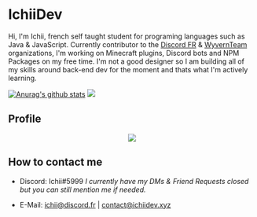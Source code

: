 # IchiiDev
Hi, I'm Ichii, french self taught student for programing languages such as Java & JavaScript. Currently contributor to the [Discord FR](https://github.com/discordfr) & [WyvernTeam](https://github.com/WyvernTeam) organizations, I'm working on Minecraft plugins, Discord bots and NPM Packages on my free time. I'm not a good designer so I am building all of my skills around back-end dev for the moment and thats what I'm actively learning.

[![Anurag's github stats](https://github-readme-stats.vercel.app/api?username=IchiiDev)](https://github.com/anuraghazra/github-readme-stats)
![](https://github-readme-streak-stats.herokuapp.com/?user=IchiiDev)

## Profile
<div align="center">
   <a href="https://github.com/IchiiDev/profile" target="_blank"><img src="https://i.discord.fr/Vh6.png" align="center" /></a>
</div>

## How to contact me
- Discord: Ichii#5999 *I currently have my DMs & Friend Requests closed but you can still mention me if needed.*

- E-Mail: ichii@discord.fr | contact@ichiidev.xyz
